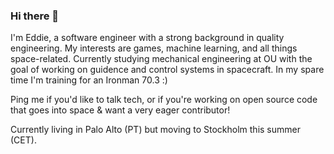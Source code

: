 ### Hi there 👋

I'm Eddie, a software engineer with a strong background in quality engineering. My interests are games, machine learning, and all things space-related. Currently studying mechanical engineering at OU with the goal of working on guidence and control systems in spacecraft. In my spare time I'm training for an Ironman 70.3 :) 

Ping me if you'd like to talk tech, or if you're working on open source code that goes into space & want a very eager contributor! 

Currently living in Palo Alto (PT) but moving to Stockholm this summer (CET). 
